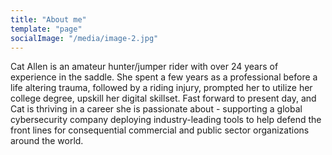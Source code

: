 ```yaml
---
title: "About me"
template: "page"
socialImage: "/media/image-2.jpg"
---
```


Cat Allen is an amateur hunter/jumper rider with over 24 years of experience in the saddle. She spent a few years as a professional before a life altering trauma, followed by a riding injury, prompted her to utilize her college degree, upskill her digital skillset. Fast forward to present day, and Cat is thriving in a career she is passionate about - supporting a global cybersecurity company deploying industry-leading tools to help defend the front lines for consequential commercial and public sector organizations around the world.
